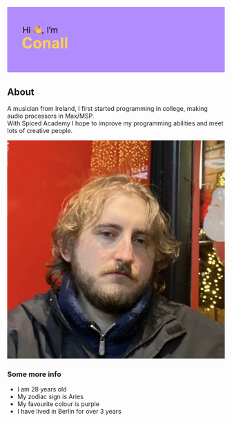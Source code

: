 ![HeaderImage](header.png)

## About

A musician from Ireland, I first started programming in college, making audio processors in Max/MSP. <br/> 
With Spiced Academy I hope to improve my programming abilities and meet lots of creative people.

![ProfilePic](./ProfilePic.jpg)

### Some more info

- I am 28 years old
- My zodiac sign is Aries
- My favourite colour is purple
- I have lived in Berlin for over 3 years
